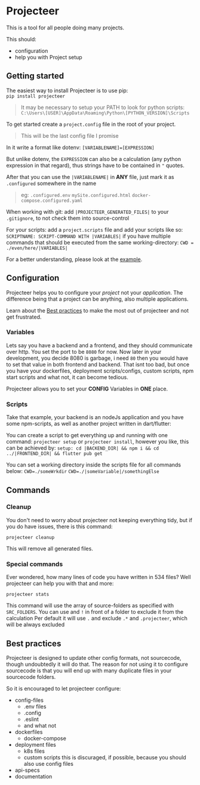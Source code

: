 # Projecteer

This is a tool for all people doing many projects.

This should:

- configuration
- help you with Project setup

## Getting started

The easiest way to install Projecteer is to use pip:  
`pip install projecteer`

> It may be necessary to setup your PATH to look for python scripts:  
> `C:\Users\[USER]\AppData\Roaming\Python\[PYTHON_VERSION]\Scripts`

To get started create a `project.config` file in the root of your project.  
> This will be the last config file I promise

In it write a format like dotenv:
`[VARIABLENAME]=[EXPRESSION]`

But unlike dotenv, the `EXPRESSION` can also be a calculation (any python expression in that regard), thus strings have to be contained in `"` quotes.

After that you can use the `|VARIABLENAME|` in **ANY** file, just mark it as `.configured` somewhere in the name
> eg:
> `.configured.env`
> `mySite.configured.html`
> `docker-compose.configured.yaml`

When working with git:
add `|PROJECTEER_GENERATED_FILES|` to your `.gitignore`, to not check them into source-control

For your scripts:
add a `project.scripts` file and add your scripts like so:
`SCRIPTNAME: SCRIPT-COMMAND WITH |VARIABLES|`
if you have multiple commands that should be executed from the same working-directory:
`CWD = ./even/here/|VARIABLES|`

For a better understanding, please look at the [example](./example/).

## Configuration

Projecteer helps you to configure your _project_ not your _application_.
The difference being that a project can be anything, also multiple applications.

Learn about the [Best practices](#best-practices) to make the most out of projecteer and not get frustrated.

### Variables
Lets say you have a backend and a frontend, and they should communicate over http.
You set the port to be `8080` for now. Now later in your development, you decide 8080 is garbage, i need `80`
then you would have to set that value in both frontend and backend. That isnt too bad, but once you have your dockerfiles,
deployment scripts/configs, custom scripts, npm start scripts and what not, it can become tedious.

Projecteer allows you to set your **CONFIG** Variables in **ONE** place.

### Scripts
Take that example, your backend is an nodeJs application and you have some npm-scripts, as well as another project written in dart/flutter:

You can create a script to get everything up and running with one command:
`projecteer setup` or `projecteer install`, however you like, this can be achieved by:
`setup: cd |BACKEND_DIR| && npm i && cd ../|FRONTEND_DIR| && flutter pub get`

You can set a working directory inside the scripts file for all commands below:
`CWD=./someWrkdir`
`CWD=./|someVariable|/somethingElse`

## Commands
### Cleanup
You don't need to worry about projecteer not keeping everything tidy, but if you do have issues, there is this command:

`projecteer cleanup`

This will remove all generated files.

### Special commands
Ever wondered, how many lines of code you have written in 534 files?
Well projecteer can help you with that and more:

`projecteer stats`

This command will use the array of source-folders as specified with `SRC_FOLDERS`.
You can use and `!` in front of a folder to exclude it from the calculation
Per default it will use `.` and exclude `.*` and `.projecteer`, which will be always excluded

## Best practices

Projecteer is designed to update other config formats, not sourcecode, though undoubtedly it will do that.
The reason for not using it to configure sourcecode is that you will end up with many duplicate files in your sourcecode folders.

So it is encouraged to let projecteer configure:
* config-files
	* .env files
	* .config
	* .eslint
	* and what not
* dockerfiles
	* docker-compose
* deployment files
	* k8s files
	* custom scripts
		this is discuraged, if possible, because you should also use config files
* api-specs
* documentation
